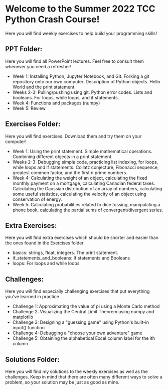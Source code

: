 # Welcome to the Summer 2022 TCC Python Crash Course!

Here you will find weekly exercises to help build your programming skills!

## PPT Folder:
Here you will find all PowerPoint lectures. Feel free to consult them whenever you need a refresher!

  - Week 1: Installing Python, Jupyter Notebook, and Git. Forking a git repository onto our own computer. Description of Python objects. Hello World and the print statement.
  - Weeks 2-3: Pulling/pushing using git. Python error codes. Lists and booleans. For loops, while loops, and if statements.
  - Week 4: Functions and packages (numpy)
  - Week 5: Review

## Exercises Folder:
Here you will find exercises. Download them and try them on your computer!

  - Week 1: Using the print statement. Simple mathematical operations. Combining different objects in a print statement.
  - Weeks 2-3: Debugging simple code, practicing list indexing, for loops, while loops and if statements. Collatz conjecture, Fibonacci sequence, greatest common factor, and the first n prime numbers.
  - Week 4: Calculating the weight of an object, calculating the fixed monthly payment on a mortgage, calculating Canadian federal taxes. Calculating the Gaussian distribution of an array of numbers, calculating some useful statistics, calculating the velocity of an object using conservation of energy.
  - Week 5: Calculating probabilities related to dice tossing, manipulating a phone book, calculating the partial sums of convergent/divergent series.
  
## Extra Exercises:
Here you will find extra exercises which should be shorter and easier than the ones found in the Exercises folder

  - basics: strings, float, integers. The print statement.
  - if_statements_and_booleans: If statements and Booleans
  - loops: For loops and while loops

## Challenges:
Here you will find especially challenging exercises that put everything you've learned in practice

  - Challenge 1: Approximating the value of pi using a Monte Carlo method
  - Challenge 2: Visualizing the Central Limit Theorem using numpy and matplotlib
  - Challenge 3: Designing a "guessing game" using Python's built-in input() function
  - Challenge 4: Debugging a "choose your own adventure" game
  - Challenge 5: Obtaining the alphabetical Excel column label for the ith column

## Solutions Folder:
Here you will find my solutions to the weekly exercises as well as the challenges. Keep in mind that there are often many different ways to solve a problem, so your solution may be just as good as mine.
